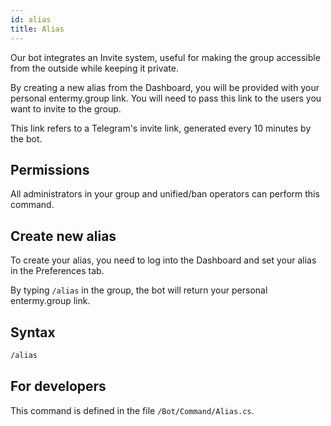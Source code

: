 ```yaml
---
id: alias
title: Alias
---
```


Our bot integrates an Invite system, useful for making the group accessible 
from the outside while keeping it private.

By creating a new alias from the Dashboard, you will be provided with your 
personal entermy.group link. You will need to pass this link to the users you 
want to invite to the group.

This link refers to a Telegram's invite link, generated every 10 minutes by the bot.

## Permissions
All administrators in your group and unified/ban operators can perform this command.

## Create new alias
To create your alias, you need to log into the Dashboard and set your alias in 
the Preferences tab.

By typing `/alias` in the group, the bot will return your personal 
entermy.group link.

## Syntax
```bash
/alias
```

## For developers
This command is defined in the file `/Bot/Command/Alias.cs`.
